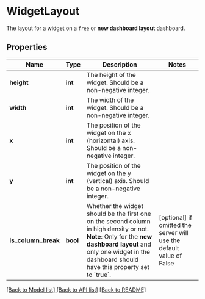 # WidgetLayout

The layout for a widget on a `free` or **new dashboard layout** dashboard.

## Properties
Name | Type | Description | Notes
------------ | ------------- | ------------- | -------------
**height** | **int** | The height of the widget. Should be a non-negative integer. | 
**width** | **int** | The width of the widget. Should be a non-negative integer. | 
**x** | **int** | The position of the widget on the x (horizontal) axis. Should be a non-negative integer. | 
**y** | **int** | The position of the widget on the y (vertical) axis. Should be a non-negative integer. | 
**is_column_break** | **bool** | Whether the widget should be the first one on the second column in high density or not. **Note**: Only for the **new dashboard layout** and only one widget in the dashboard should have this property set to &#x60;true&#x60;. | [optional]  if omitted the server will use the default value of False

[[Back to Model list]](README.md#documentation-for-models) [[Back to API list]](README.md#documentation-for-api-endpoints) [[Back to README]](README.md)


